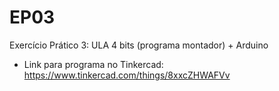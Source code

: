 # EP03
Exercício Prático 3: ULA 4 bits (programa montador) + Arduino 

* Link para programa no Tinkercad: <https://www.tinkercad.com/things/8xxcZHWAFVv>
